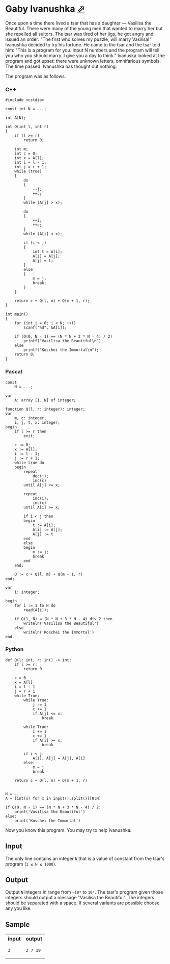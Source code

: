 # Gaby Ivanushka [⬀](https://acm.timus.ru/problem.aspx?space=1&num=1082)

Once upon a time there lived a tsar that has a daughter — Vasilisa the Beautiful. There were many of the young men that wanted to marry her but she repelled all suitors. The tsar was tired of her jigs, he got angry and issued an order: "The first who solves my puzzle, will marry Vasilisa!" Ivanushka decided to try his fortune. He came to the tsar and the tsar told him: "This is a program for you. Input N numbers and the program will tell you who you should marry. I give you a day to think." Ivanuska looked at the program and got upset: there were unknown letters, omnifarious symbols. The time passed. Ivanushka has thought out nothing.

The program was as follows.

### C++
```
#include <cstdio>

const int N = ...;

int A[N];

int Q(int l, int r)
{
    if (l >= r)
        return 0;

    int m;
    int c = 0;
    int x = A[l];
    int i = l - 1;
    int j = r + 1;
    while (true)
    {
        do
        {
            --j;
            ++c;
        }
        while (A[j] > x);

        do
        {
            ++i;
            ++c;
        }
        while (A[i] < x);

        if (i < j)
        {
            int t = A[i];
            A[i] = A[j];
            A[j] = t;
        }
        else
        {
            m = j;
            break;
        }
    }

    return c + Q(l, m) + Q(m + 1, r);
}

int main()
{
    for (int i = 0; i < N; ++i)
        scanf("%d", &A[i]);

    if (Q(0, N - 1) == (N * N + 3 * N - 4) / 2)
        printf("Vasilisa the Beautiful\n");
    else
        printf("Koschei the Immortal\n");
    return 0;
}
```

### Pascal

```
const
    N = ...;

var
    A: array [1..N] of integer;

function Q(l, r: integer): integer;
var
    m, c: integer;
    i, j, t, x: integer;
begin
    if l >= r then
        exit;
    
    c := 0;
    x := A[l];
    i := l - 1;
    j := r + 1;
    while true do
    begin
        repeat
            dec(j);
            inc(c)
        until A[j] <= x;
        
        repeat
            inc(i);
            inc(c)
        until A[i] >= x;
        
        if i < j then
        begin
            t := A[i];
            A[i] := A[j];
            A[j] := t
        end
        else 
        begin
            m := j;
            break
        end
    end;        
    
    Q := c + Q(l, m) + Q(m + 1, r)
end;

var
    i: integer;

begin
    for i := 1 to N do 
        read(A[i]);
    
    if Q(1, N) = (N * N + 3 * N - 4) div 2 then
        writeln('Vasilisa the Beautiful')
    else 
        writeln('Koschei the Immortal')
end.
```

### Python

```
def Q(l: int, r: int) -> int:
    if l >= r:
        return 0

    c = 0
    x = A[l]
    i = l - 1
    j = r + 1
    while True:
        while True:
            j -= 1
            c += 1
            if A[j] <= x:
                break

        while True:
            i += 1
            c += 1
            if A[i] >= x:
                break

        if i < j:
            A[i], A[j] = A[j], A[i]
        else:
            m = j
            break

    return c + Q(l, m) + Q(m + 1, r)


N = ...
A = [int(x) for x in input().split()][0:N]

if Q(0, N - 1) == (N * N + 3 * N - 4) / 2:
    print('Vasilisa the Beautiful')
else:
    print('Koschei the Immortal')
```

Now you know this program. You may try to help Ivanushka.

## Input

The only line contains an integer `N` that is a value of constant from the tsar's program (`1 ≤ N ≤ 1000`).

## Output
Output `N` integers in range from `−10⁹` to `10⁹`. The tsar's program given those integers should output a message "Vasilisa the Beautiful". The integers should be separated with a space. If several variants are possible choose any you like.

## Sample

<table>
<tr>
<th>input</th>
<th>output</th>
</tr>
<tr>
<td style="vertical-align: top">
<pre>
3
</pre>
</td>
<td style="vertical-align: top">
<pre>
3 7 19
</pre>
</td>
</tr>
</table>

